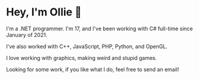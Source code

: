 # Hey, I'm Ollie 👋
I'm a .NET programmer. I'm 17, and I've been working with C# full-time since January of 2021.

I've also worked with C++, JavaScript, PHP, Python, and OpenGL.

I love working with graphics, making weird and stupid games.

Looking for some work, if you like what I do, feel free to send an email!
